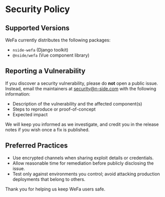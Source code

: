 # Security Policy

## Supported Versions

WeFa currently distributes the following packages:

- `nside-wefa` (Django toolkit)
- `@nside/wefa` (Vue component library)

## Reporting a Vulnerability

If you discover a security vulnerability, please do **not** open a public issue. Instead,
email the maintainers at [security@n-side.com](mailto:security@n-side.com) with the
following information:

- Description of the vulnerability and the affected component(s)
- Steps to reproduce or proof-of-concept
- Expected impact

We will keep you informed as we investigate, and credit you in the release notes if you wish once a fix is published.

## Preferred Practices

- Use encrypted channels when sharing exploit details or credentials.
- Allow reasonable time for remediation before publicly disclosing the issue.
- Test only against environments you control; avoid attacking production deployments that
  belong to others.

Thank you for helping us keep WeFa users safe.

